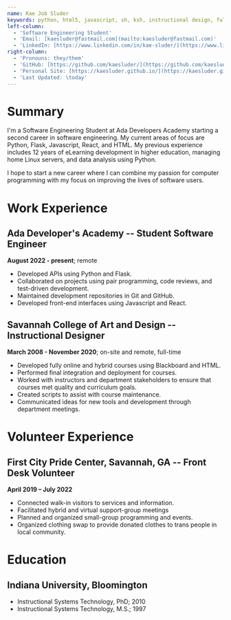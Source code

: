 ```yaml
---
name: Kae Job Sluder
keywords: python, html5, javascript, sh, ksh, instructional design, full-stack development
left-column:
  - 'Software Engineering Student'
  - 'Email: [kaesluder@fastmail.com](mailto:kaesluder@fastmail.com)'
  - 'LinkedIn: [https://www.linkedin.com/in/kae-sluder/](https://www.linkedin.com/in/kae-sluder/)'
right-column:
  - 'Pronouns: they/them'
  - 'GitHub: [https://github.com/kaesluder/](https://github.com/kaesluder/)'
  - 'Personal Site: [https://kaesluder.github.io/](https://kaesluder.github.io/)'
  - 'Last Updated: \today'
---
```


# Summary

I'm a Software Engineering Student at Ada Developers Academy starting 
a second career in software engineering. My current areas of focus are 
Python, Flask, Javascript, React, and HTML. My previous experience includes 
12 years of eLearning development in higher education, managing home Linux 
servers, and data analysis using Python. 

I hope to start a new career where I can combine my passion for computer programming with my focus on improving the lives of software users. 

# Work Experience

## Ada Developer's Academy -- Student Software Engineer

**August 2022 - present**; remote

- Developed APIs using Python and Flask. 
- Collaborated on projects using pair programming, code reviews, and test-driven development.
- Maintained development repositories in Git and GitHub.
- Developed front-end interfaces using Javascript and React.

## Savannah College of Art and Design -- Instructional Designer

**March 2008 - November 2020**; on-site and remote, full-time

 - Developed fully online and hybrid courses using Blackboard and HTML. 
 - Performed final integration and deployment for courses.
 - Worked with instructors and department stakeholders to ensure that courses met quality and curriculum goals. 
 - Created scripts to assist with course maintenance. 
 - Communicated ideas for new tools and development through department meetings. 

# Volunteer Experience

##  First City Pride Center, Savannah, GA -- Front Desk Volunteer

**April 2019 – July 2022**

 - Connected walk-in visitors to services and information.
 - Facilitated hybrid and virtual support-group meetings
 - Planned and organized small-group programming and events.
 - Organized clothing swap to provide donated clothes to trans people in local community. 


# Education

## Indiana University, Bloomington

*   Instructional Systems Technology, PhD; 2010
*   Instructional Systems Technology, M.S.; 1997

